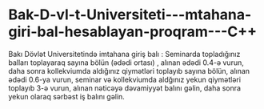 # Bak-D-vl-t-Universiteti---mtahana-giri-bal-hesablayan-proqram---C++
Bakı Dövlət Universitetində imtahana giriş balı : Seminarda topladığınız balları toplayaraq sayına bölün (ədədi ortası) , alınan ədədi 0.4-ə vurun, daha sonra kollekviumda aldığınız qiymətləri toplayıb sayına bölün, alınan ədədi 0.6-ya vurun, seminar və kollekviumda aldğınız yekun qiymətləri toplayıb 3-ə vurun, alınan nəticəyə dəvamiyyət balını gəlin, daha sonra yekun olaraq sərbəst iş balını gəlin.
